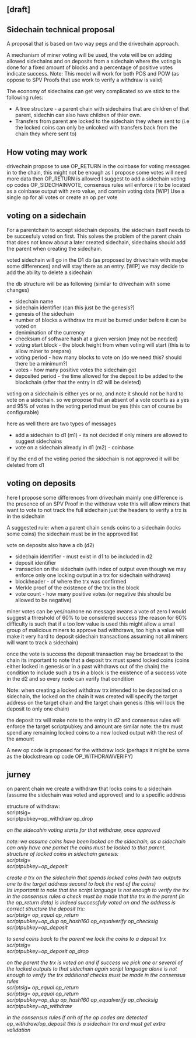 
## [draft]

Sidechain technical proposal 
------------------------------

A proposal that is based on two way pegs and the drivechain approach.

A mechanism of miner voting will be used, the vote will be on adding allowed sidechains and on deposits from a sidechain where the voting is done for a fixed amount of blocks and a percentage of positive votes indicate success.
Note: This model will work for both POS and POW (as oppose to SPV Proofs that use work to verify a withdraw is valid)

The economy of sidechains can get very complicated so we stick to the following rules:
- A tree structure - a parent chain with sidechains that are children of that parent, sidechin can also have children of thier own.
- Transfers from parent are locked to the sidechain they where sent to (i.e the locked coins can only be unlcoked with transfers back from the chain they where sent to)

## How voting may work
drivechain propose to use OP_RETURN in the coinbase for voting messages in to the chain, this might not be enough as I propose some votes will need more data then OP_RETURN is allowed
I suggest to add a sidechain voting op codes OP_SIDECHAINVOTE, consensus rules will enforce it to be located as a coinbase output with zero value, and contain voting data
[WIP] Use a single op for all votes or create an op per vote

## voting on a sidechain
For a parentchain to accept sidechain deposits, the sidechain itself needs to be succesfuly voted on first.
This solves the problem of the parent chain that does not know about a later created sidechain, sidechains should add the parent when creating the sidechain.

voted sidechain will go in the D1 db (as proposed by drivechain with maybe some differences) and will stay there as an entry.
[WIP] we may decide to add the ability to delete a sidechain

the db structure will be as following
(similar to drivechain with some changes)

- sidechain name
- sidechain identifier (can this just be the genesis?)
- genesis of the sidechain
- number of blocks a withdraw trx must be burred under before it can be voted on
- denimination of the currency 
- checksum of software hash at a given version (may not be needed)
- voting start block - the block height from when voting will start (this is to allow miner to prepare)
- voting period - how many blocks to vote on (do we need this? should there be a minimum?)
- votes - how many positive votes the sidechain got
- deposited period - the time allowed for the deposit to be added to the blockchain (after that the entry in d2 will be deleted)

voting on a sidechain is either yes or no, and note it should not be hard to vote on a sidechain. so we propose that an absent of a vote counts as a yes and 95% of votes in the voting period must be yes (this can of course be configurable)

here as well there are two types of messages
- add a sidechain to d1 (m1) - its not decided if only miners are allowed to suggest sidechains
- vote on a sidechain already in d1 (m2) - coinbase

if by the end of the voting period the sidechain is not approved it will be deleted from d1

## voting on deposits
here I propose some differences from drivechain
mainly one difference is the presence of an SPV Proof in the withdraw vote
this will allow miners that want to vote to not track the full sidechain just the headers to verify a trx is in the sidechain

A suggested rule: when a parent chain sends coins to a sidechain (locks some coins) the sidechain must be in the approved list

vote on deposits also have a db (d2)

- sidechain identifier - must exist in d1 to be included in d2
- deposit identifier
- transaction on the sidechain (with index of output even though we may enforce only one locking output in a trx for sidechain withdraws)
- blockheader - of where the trx was confirmed
- Merkle proof of the existence of the trx in the block
- vote count - how many positive votes (or negative this should be allowed to be negative)

miner votes can be yes/no/none no message means a vote of zero
I would suggest a threshold of 60% to be considered success (the reason for 60% difficulty is such that if a too low value is used this might allow a small group of malicious miners to approve bad withdraws, too high a value will make it very hard to deposit sidechain transactions assuming not all miners will want to track a sidechain)

once the vote is success the deposit transaction may be broadcast to the chain
its important to note that a deposit trx must spend locked coins (coins either locked in genesis or in a past withdraws out of the chain)
the condition to include such a trs in a block is the existence of a success vote in the d2 and so every node can verify that condition

Note: when creating a locked withdraw trx intended to be deposited on a sidechain, the locked on the chain it was created will specify the target address on the target chain and the target chain genesis (this will lock the deposit to only one chain)

the deposit trx will make note to the entry in d2 and consensus rules will enforce the target scriptpubkey and amount are similar
note: the trx must spend any remaining locked coins to a new locked output with the rest of the amount

A new op code is proposed for the withdraw lock (perhaps it might be same as the blockstream op code OP_WITHDRAWVERIFY)


## jurney

on parent chain we create a withdraw that locks coins to a sidechain (assume the sidechain was voted and approved) and to a specific address  

structure of withdraw:  
scriptsig=<sig> <pubkey>  
scriptpubkey=op_withdraw op_drop <address> <sidechain-genesis>  

on the sidecahin voting starts for that withdraw, once approved  

note: we assume coins have been locked on the sidechain, as a sidechain can only have one parnet the coins must be locked to that parent.  
structure of locked coins in sidechain genesis:  
scriptsig=<empty>  
scriptpubkey=op_deposit <parent-genesis>  

create a trx on the sidechain that spends locked coins (with two outputs one to the target address second to lock the rest of the coins)  
Its importantt to note that the script language is not enough to verify the trx
in the consensus rules a check must be made that the trx in the parent (in the op_return data) is indeed successfuly voted on and the address is correct
structure the deposit trx:  
scriptsig= <parent-genesis> op_equal op_return <voted-trxid-index-parent-chain>  
scriptpubkey=op_dup op_hash160 <pubkeyhash> op_equalverify op_checksig  
scriptpubkey=op_deposit <parent-genesis>  

to send coins back to the parent we lock the coins to a deposit trx   
scriptsig=<sig> <pubkey>  
scriptpubkey=op_deposit op_drop <address> <parent-genesis>  

on the parent the trx is voted on and if success we pick one or several of the locked outputs to that sidechain
again script language alone is not enough to verify the trx additional checks must be made  in the consensus rules  
scriptsig=<sidechain-genesis> op_equal op_return <voted-trxid-index-parent-chain>  
scriptsig=<sidechain-genesis> op_equal op_return <voted-trxid-index-parent-chain>  
scriptpubkey=op_dup op_hash160 <pubkeyhash> op_equalverify op_checksig  
scriptpubkey=op_withdraw <sidechain-genesis>  

in the consensus rules if anh of the op codes are detected op_withdraw/op_deposit this is a sidechain trx and must get extra validation